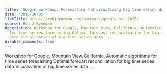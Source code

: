 ```yaml
---
title: 'Google workshop: Forecasting and visualizing big time series data'
date: '2015-10-05'
linkTitle: https://robjhyndman.com/seminars/google-oct-2015/
source: Rob J Hyndman
description: Workshop for Google, Mountain View, California. Automatic algorithms
  for time series forecasting Optimal forecast reconciliation for big time series
  data Visualization of big time series data  ...
disable_comments: true
---
```

Workshop for Google, Mountain View, California. Automatic algorithms for time series forecasting Optimal forecast reconciliation for big time series data Visualization of big time series data  ...
